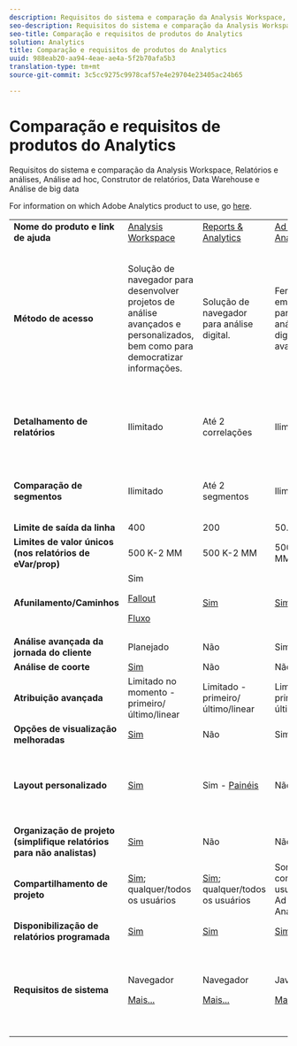 ```yaml
---
description: Requisitos do sistema e comparação da Analysis Workspace, Relatórios e análises, Análise ad hoc, Construtor de relatórios, Data Warehouse e Análise de big data
seo-description: Requisitos do sistema e comparação da Analysis Workspace, Relatórios e análises, Análise ad hoc, Construtor de relatórios, Data Warehouse e Análise de big data
seo-title: Comparação e requisitos de produtos do Analytics
solution: Analytics
title: Comparação e requisitos de produtos do Analytics
uuid: 988eab20-aa94-4eae-ae4a-5f2b70afa5b3
translation-type: tm+mt
source-git-commit: 3c5cc9275c9978caf57e4e29704e23405ac24b65

---
```



# Comparação e requisitos de produtos do Analytics

Requisitos do sistema e comparação da Analysis Workspace, Relatórios e análises, Análise ad hoc, Construtor de relatórios, Data Warehouse e Análise de big data

For information on which Adobe Analytics product to use, go [here](../../admin/c-analytics-product-comparison/which-analytics-tool.md#concept_E7D62115EB5B49959887B338F20CBC1A).

<table id="table_8A42BE3253024552A170F6471B1E4D1D"> 
 <tbody> 
  <tr> 
   <td> <b>Nome do produto e link de ajuda</b> </td> 
   <td> <a href="https://marketing.adobe.com/resources/help/en_US/analytics/analysis-workspace/" format="https" scope="external"> Analysis Workspace </a> </td> 
   <td> <a href="https://marketing.adobe.com/resources/help/en_US/sc/user/index.html" format="https" scope="external"> Reports &amp; Analytics </a> </td> 
   <td> <a href="https://marketing.adobe.com/resources/help/en_US/dsc/" format="https" scope="external"> Ad Hoc Analysis </a> </td> 
   <td> <a href="https://marketing.adobe.com/resources/help/en_US/arb/index.html" format="https" scope="external"> Report Builder </a> </td> 
   <td colname="col06"> <a href="https://marketing.adobe.com/resources/help/en_US/reference/data_warehouse.html" format="https" scope="external"> Data Warehouse </a> </td> 
   <td colname="col6"> <a href="https://marketing.adobe.com/resources/help/en_US/insight/" format="https" scope="external"> Data Workbench </a> </td> 
  </tr> 
  <tr> 
   <td> <b>Método de acesso</b> </td> 
   <td> Solução de navegador para desenvolver projetos de análise avançados e personalizados, bem como para democratizar informações. </td> 
   <td> Solução de navegador para análise digital. </td> 
   <td> Ferramenta em Java para análises digitais avançadas. </td> 
   <td> Suplemento do Excel que permite a criação de solicitações personalizadas de dados de R&amp;A e a visualização usando o Microsoft Excel. </td> 
   <td colname="col06"> Solução de navegador que gera relatórios no formato <span class="filepath">.csv</span>. Pode gerar arquivos no formato Tableau. </td> 
   <td colname="col6"> Ferramenta de análise multicanal para análises avançadas, como modelo de atribuição personalizado, análise preditiva e análise completa do cliente. </td> 
  </tr> 
  <tr> 
   <td> <b>Detalhamento de relatórios</b> </td> 
   <td> Ilimitado </td> 
   <td> Até 2 correlações </td> 
   <td> Ilimitado </td> 
   <td> Até 2 correlações </td> 
   <td colname="col06"> Executa detalhamentos expandidos e ilimitados, detalhamento por segmento. </td> 
   <td colname="col6"> Ilimitado </td> 
  </tr> 
  <tr> 
   <td> <b>Comparação de segmentos</b> </td> 
   <td> Ilimitado </td> 
   <td> Até 2 segmentos </td> 
   <td> Ilimitado </td> 
   <td> Ilimitada (pilha de solicitação de dados) </td> 
   <td colname="col06"> 1 segmento. Suporte a diversos segmentos (empilhados). </td> 
   <td colname="col6"> Ilimitado </td> 
  </tr> 
  <tr> 
   <td> <b>Limite de saída da linha</b> </td> 
   <td> 400 </td> 
   <td> 200 </td> 
   <td> 50.000 </td> 
   <td> 50.000 </td> 
   <td colname="col06"> Ilimitado </td> 
   <td colname="col6"> Personalizável </td> 
  </tr> 
  <tr> 
   <td> <b>Limites de valor únicos (nos relatórios de eVar/prop)</b> </td> 
   <td> 500 K-2 MM </td> 
   <td> 500 K-2 MM </td> 
   <td> 500 K-2 MM </td> 
   <td> 500 K-2 MM </td> 
   <td colname="col06"> Ilimitado </td> 
   <td colname="col6"> Personalizável </td> 
  </tr> 
  <tr> 
   <td> <b>Afunilamento/Caminhos</b> </td> 
   <td> Sim <p> </p> <a href="https://marketing.adobe.com/resources/help/en_US/analytics/analysis-workspace/fallout_flow.html" format="https" scope="external"> Fallout </a> <p> <a href="https://marketing.adobe.com/resources/help/en_US/analytics/analysis-workspace/flow.html" format="https" scope="external"> Fluxo </a> </p> </td> 
   <td> <a href="https://marketing.adobe.com/resources/help/en_US/sc/user/reports.html" format="https" scope="external"> Sim </a> </td> 
   <td> <a href="https://marketing.adobe.com/resources/help/en_US/dsc/c_reports_paths.html" format="https" scope="external"> Sim </a> </td> 
   <td> Sim </td> 
   <td colname="col06"> Não </td> 
   <td colname="col6"> Sim </td> 
  </tr> 
  <tr> 
   <td> <b>Análise avançada da jornada do cliente</b> </td> 
   <td> Planejado </td> 
   <td> Não </td> 
   <td> Sim </td> 
   <td> Não </td> 
   <td colname="col06"> Não </td> 
   <td colname="col6"> Sim </td> 
  </tr> 
  <tr> 
   <td> <b>Análise de coorte</b> </td> 
   <td> <a href="https://marketing.adobe.com/resources/help/en_US/analytics/analysis-workspace/cohort_analysis.html" format="https" scope="external"> Sim </a> </td> 
   <td> Não </td> 
   <td> Não </td> 
   <td> Não </td> 
   <td colname="col06"> Não </td> 
   <td colname="col6"> Sim </td> 
  </tr> 
  <tr> 
   <td> <b>Atribuição avançada</b> </td> 
   <td> Limitado no momento - primeiro/último/linear </td> 
   <td> Limitado - primeiro/último/linear </td> 
   <td> Limitado - primeiro/último/linear </td> 
   <td> Limitado - primeiro/último/linear </td> 
   <td colname="col06"> Limitado - primeiro/último/linear </td> 
   <td colname="col6"> Sim </td> 
  </tr> 
  <tr> 
   <td> <b>Opções de visualização melhoradas</b> </td> 
   <td> <a href="https://marketing.adobe.com/resources/help/en_US/analytics/analysis-workspace/analysis-workspace-features.html" format="https" scope="external"> Sim </a> </td> 
   <td> Não </td> 
   <td> Sim </td> 
   <td> Sim </td> 
   <td colname="col06"> Não </td> 
   <td colname="col6"> Sim </td> 
  </tr> 
  <tr> 
   <td> <b>Layout personalizado</b> </td> 
   <td> <a href="https://marketing.adobe.com/resources/help/en_US/analytics/analysis-workspace/analysis-workspace-features.html" format="https" scope="external"> Sim </a> </td> 
   <td> Sim - <a href="https://marketing.adobe.com/resources/help/en_US/sc/user/dashboard.html" format="https" scope="external">Painéis </a> </td> 
   <td> Não </td> 
   <td> <a href="https://marketing.adobe.com/resources/help/en_US/arb/configure_the_custom_layout.html" format="https" scope="external"> Sim </a> </td> 
   <td colname="col06"> <p> Classifique os resultados por detalhamento ou por métricas. </p> </td> 
   <td colname="col6"> Sim </td> 
  </tr> 
  <tr> 
   <td> <b>Organização de projeto (simplifique relatórios para não analistas)</b> </td> 
   <td> <a href="https://marketing.adobe.com/resources/help/en_US/analytics/analysis-workspace/curate.html" format="https" scope="external"> Sim </a> </td> 
   <td> Não </td> 
   <td> Não </td> 
   <td> Sim </td> 
   <td colname="col06"> Não </td> 
   <td colname="col6"> Sim </td> 
  </tr> 
  <tr> 
   <td> <b>Compartilhamento de projeto</b> </td> 
   <td> <a href="https://marketing.adobe.com/resources/help/en_US/analytics/analysis-workspace/curate.html" format="https" scope="external"> Sim</a>; qualquer/todos os usuários </td> 
   <td> <a href="https://marketing.adobe.com/resources/help/en_US/sc/user/scheduling.html" format="https" scope="external"> Sim</a>; qualquer/todos os usuários </td> 
   <td> Somente com usuários da Ad Hoc Analysis </td> 
   <td> Sim; qualquer/todos os usuários </td> 
   <td colname="col06"> Não </td> 
   <td colname="col6"> Sim </td> 
  </tr> 
  <tr> 
   <td> <b>Disponibilização de relatórios programada</b> </td> 
   <td> <a href="https://marketing.adobe.com/resources/help/en_US/analytics/analysis-workspace/schedule-projects.html" format="https" scope="external"> Sim </a> </td> 
   <td> <a href="https://marketing.adobe.com/resources/help/en_US/sc/user/scheduling.html" format="https" scope="external"> Sim </a> </td> 
   <td> <a href="https://marketing.adobe.com/resources/help/en_US/dsc/c_schedule.html" format="https" scope="external"> Sim </a> </td> 
   <td> <a href="https://marketing.adobe.com/resources/help/en_US/arb/schedule_report_requests.html" format="https" scope="external"> Sim </a> </td> 
   <td colname="col06"> Sim </td> 
   <td colname="col6"> Sim </td> 
  </tr> 
  <tr> 
   <td> <b>Requisitos de sistema</b> </td> 
   <td> <p>Navegador </p> <p> <a href="https://marketing.adobe.com/resources/help/en_US/sc/user/requirements.html" format="https" scope="external"> Mais... </a> </p> </td> 
   <td> <p>Navegador </p> <p> <a href="https://marketing.adobe.com/resources/help/en_US/sc/user/requirements.html" format="https" scope="external"> Mais... </a> </p> </td> 
   <td> <p>Java </p> <p> <a href="https://marketing.adobe.com/resources/help/en_US/dsc/c_sys_reqs.html" format="http" scope="external"> Mais... </a> </p> </td> 
   <td> <p>Windows, MS Excel </p> <p> <a href="https://marketing.adobe.com/resources/help/en_US/arb/system_requirements.html" format="http" scope="external"> Mais... </a> </p> </td> 
   <td colname="col06"> Navegador e programa para abrir arquivos <span class="filepath">.csv</span> como MS Excel. Pode gerar arquivos no formato Tableau. </td> 
   <td colname="col6"> Windows 64 bits, placa de vídeo ideal para OpenGL 3.2 (<u><a href="https://marketing.adobe.com/resources/help/en_US/insight/install/c_Data_Workbench_Client_install.html" format="https" scope="external">Mais... </a></u> ) </td> 
  </tr> 
 </tbody> 
</table>


